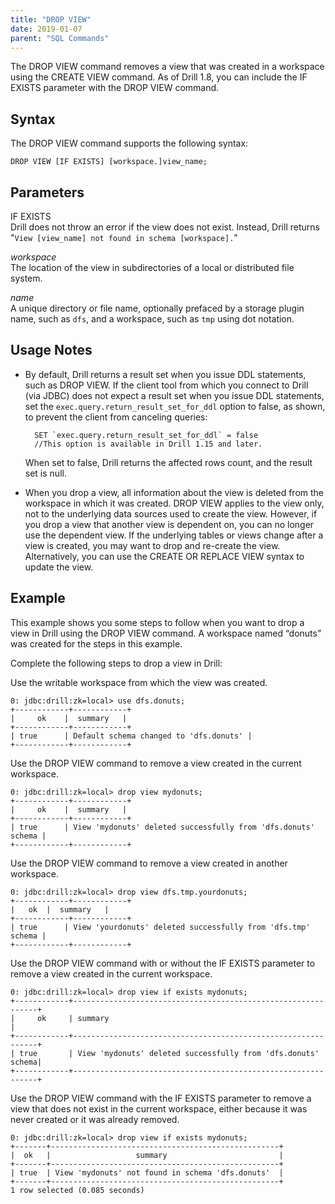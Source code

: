 ```yaml
---
title: "DROP VIEW"
date: 2019-01-07
parent: "SQL Commands"
---
```


The DROP VIEW command removes a view that was created in a workspace using the CREATE VIEW command. As of Drill 1.8, you can include the IF EXISTS parameter with the DROP VIEW command.

## Syntax

The DROP VIEW command supports the following syntax:

    DROP VIEW [IF EXISTS] [workspace.]view_name;  

## Parameters  

IF EXISTS  
Drill does not throw an error if the view does not exist. Instead, Drill returns "`View [view_name] not found in schema [workspace].`"  

*workspace*  
The location of the view in subdirectories of a local or distributed file system.

*name*  
A unique directory or file name, optionally prefaced by a storage plugin name, such as `dfs`, and a workspace, such as `tmp` using dot notation. 

## Usage Notes  

- By default, Drill returns a result set when you issue DDL statements, such as DROP VIEW. If the client tool from which you connect to Drill (via JDBC) does not expect a result set when you issue DDL statements, set the `exec.query.return_result_set_for_ddl` option to false, as shown, to prevent the client from canceling queries:  

		SET `exec.query.return_result_set_for_ddl` = false  
		//This option is available in Drill 1.15 and later.   

	When set to false, Drill returns the affected rows count, and the result set is null.  



- When you drop a view, all information about the view is deleted from the workspace in which it was created. DROP VIEW applies to the view only, not to the underlying data sources used to create the view. However, if you drop a view that another view is dependent on, you can no longer use the dependent view. If the underlying tables or views change after a view is created, you may want to drop and re-create the view. Alternatively, you can use the CREATE OR REPLACE VIEW syntax to update the view.

## Example

This example shows you some steps to follow when you want to drop a view in Drill using the DROP VIEW command. A workspace named “donuts” was created for the steps in this example.  

Complete the following steps to drop a view in Drill:  

Use the writable workspace from which the view was created.

    0: jdbc:drill:zk=local> use dfs.donuts;
    +------------+------------+
    |     ok    |  summary   |
    +------------+------------+
    | true      | Default schema changed to 'dfs.donuts' |
    +------------+------------+
 
Use the DROP VIEW command to remove a view created in the current workspace.

    0: jdbc:drill:zk=local> drop view mydonuts;
    +------------+------------+
    |     ok    |  summary   |
    +------------+------------+
    | true      | View 'mydonuts' deleted successfully from 'dfs.donuts' schema |
    +------------+------------+

Use the DROP VIEW command to remove a view created in another workspace.

    0: jdbc:drill:zk=local> drop view dfs.tmp.yourdonuts;
    +------------+------------+
    |   ok  |  summary   |
    +------------+------------+
    | true      | View 'yourdonuts' deleted successfully from 'dfs.tmp' schema |  
    +------------+------------+  

Use the DROP VIEW command with or without the IF EXISTS parameter to remove a view created in the current workspace.  

    0: jdbc:drill:zk=local> drop view if exists mydonuts;
    +------------+--------------------------------------------------------------+
    |     ok     | summary                                                      |
    +------------+--------------------------------------------------------------+
    | true       | View 'mydonuts' deleted successfully from 'dfs.donuts' schema|
    +------------+--------------------------------------------------------------+

Use the DROP VIEW command with the IF EXISTS parameter to remove a view that does not exist in the current workspace, either because it was never created or it was already removed.

    0: jdbc:drill:zk=local> drop view if exists mydonuts;
    +-------+---------------------------------------------------+
    |  ok   |                   summary                         |
    +-------+---------------------------------------------------+
    | true  | View 'mydonuts' not found in schema 'dfs.donuts'  |
    +-------+---------------------------------------------------+
    1 row selected (0.085 seconds)


